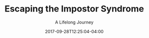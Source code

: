 ---
title: "Escaping the Impostor Syndrome"
subtitle: "A Lifelong Journey"
date: 2017-09-28T12:25:04-04:00
draft: true
---
